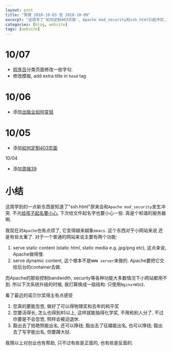 ```yaml
---
layout: post
title: "周报 2010-10-03 至 2010-10-09"
excerpt: "这周写了'如何定制403页面', Apache mod_security和ssh.html引起冲突, 以及看诺贝尔奖的一点感受. "
categories: [blog, website]
tags: [website]
---
```


10/07
=========
 * [程序员](/blog/programmer.html)分类页面修改一些字句. 
 * 修改模板, add extra title in `head` tag

10/06
========
 * 添加[出版业如何变轻](/blog/programmer/pubit-BN.html)

10/05
=========
 * 添加[如何定制403页面](/blog/website/403.html)

10/04
 * 添加[周报39](/blog/website/weekly-2010-39-0929-1004.html)

小结
=======
这周学到的一点新东西是知道了"ssh.html"原来会和`Apache mod_security`发生冲突. 
不光[给孩子起名要小心](/blog/story/name-child-carefully.html), 
下次给文件起名字也要小心一些. 真是个和谐的服务器啊.

我现在对`Apache`也有点烦了, 它变得越来越象`emacs`. 这个东西对于小网站来说
还是有些太重了. 对于一个普通的网站来说主要有两个功能:

1. serve static content (static html, static media e.g. jpg/png etc), 这点来说, Apache做得慢. 
1. serve dynamic content, 这个根本不是`WWW server`来做的. Apache要把它交给后台的container去做. 

而Apache的那些控制bandwidth, security等各种功能大多数情况下小网站都用不到. 所以下次系统升级的时候, 我打算换成一级结构: 只使用`Nginx+WSGI`. 

看了最近的诺贝尔奖得主有点感受

1. 您真的要能忽悠, 做好了可以得物理奖和去年的和平奖
1. 您要活得长, 怎么也得到85以上, 这样就能独得化学奖, 不用和别人分了. 不过你要是不会忽悠, 照样会被迫退休. 
1. 豁出去了拍艳照能出名, 还可以挣钱; 豁出去了征婚能出名, 也可以挣钱; 豁出去了写字能出名, 但要蹲大狱. 

我猜以上对创业也有帮助, 只不过有些是正面的, 也有些是反面的. 



